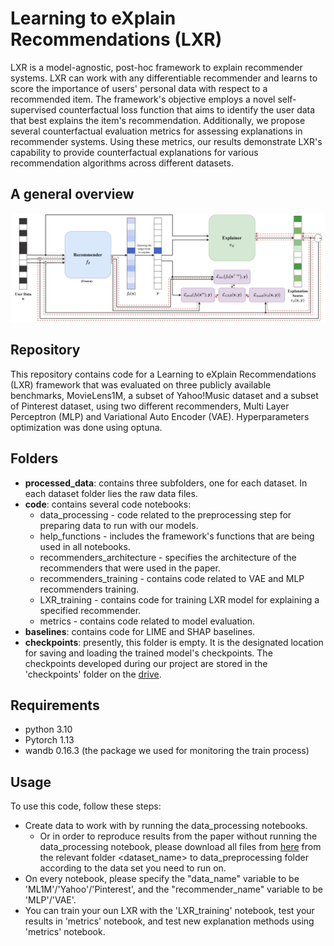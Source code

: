 # Learning to eXplain Recommendations (LXR)

LXR is a model-agnostic, post-hoc framework to explain recommender systems. LXR can work with any differentiable recommender and learns to score the importance of users' personal data with respect to a recommended item. The framework's objective employs a novel self-supervised counterfactual loss function that aims to identify the user data that best explains the item's recommendation. Additionally, we propose several counterfactual evaluation metrics for assessing explanations in recommender systems. Using these metrics, our results demonstrate LXR's capability to provide counterfactual explanations for various recommendation algorithms across different datasets.

## A general overview 
![LXR_diagram](https://github.com/DeltaLabTLV/LXR/blob/main/LXR_diagram.png)

## Repository

This repository contains code for a Learning to eXplain Recommendations (LXR) framework that was evaluated on three publicly available benchmarks, MovieLens1M, a subset of Yahoo!Music dataset and a subset of Pinterest dataset, using two different recommenders, Multi Layer Perceptron (MLP) and Variational Auto Encoder (VAE). Hyperparameters optimization was done using optuna.

## Folders

* **processed_data**: contains three subfolders, one for each dataset. In each dataset folder lies the raw data files.
* **code**: contains several code notebooks:
  - data_processing - code related to the preprocessing step for preparing data to run with our models.
  - help_functions - includes the framework's functions that are being used in all notebooks.
  - recommenders_architecture - specifies the architecture of the recommenders that were used in the paper.
  - recommenders_training - contains code related to VAE and MLP recommenders training.
  - LXR_training - contains code for training LXR model for explaining a specified recommender.
  - metrics - contains code related to model evaluation.
* **baselines**: contains code for LIME and SHAP baselines.
* **checkpoints**: presently, this folder is empty. It is the designated location for saving and loading the trained model's checkpoints. The checkpoints developed during our project are stored in the 'checkpoints' folder on the [drive](https://drive.google.com/drive/u/3/folders/1nD0_5asi4B9dyUN_JYoYT5QJPYeAMWCD).
  
## Requirements

* python 3.10
* Pytorch 1.13
* wandb 0.16.3 (the package we used for monitoring the train process)

## Usage

To use this code, follow these steps:
+ Create data to work with by running the data_processing notebooks.
  - Or in order to reproduce results from the paper without running the data_processing notebook, please download all files from [here](https://drive.google.com/drive/folders/1nD0_5asi4B9dyUN_JYoYT5QJPYeAMWCD?usp=sharing) from the relevant folder <dataset_name> to data_preprocessing folder according to the data set you need to run on. 
+ On every notebook, please specify the "data_name" variable to be 'ML1M'/'Yahoo'/'Pinterest', and the "recommender_name" variable to be 'MLP'/'VAE'.
+ You can train your oun LXR with the 'LXR_training' notebook, test your results in 'metrics' notebook, and test new explanation methods using 'metrics' notebook. 



